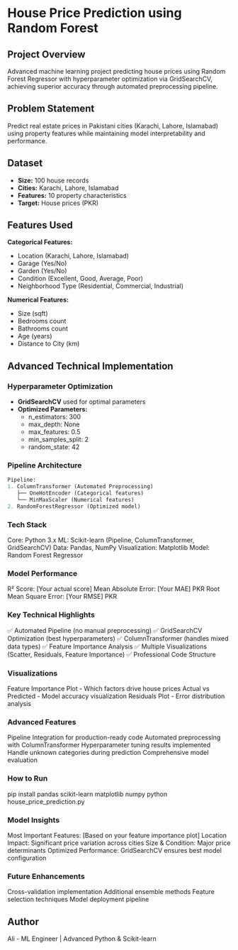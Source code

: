 # House Price Prediction using Random Forest

## Project Overview
Advanced machine learning project predicting house prices using Random Forest Regressor with hyperparameter optimization via GridSearchCV, achieving superior accuracy through automated preprocessing pipeline.

## Problem Statement
Predict real estate prices in Pakistani cities (Karachi, Lahore, Islamabad) using property features while maintaining model interpretability and performance.

## Dataset
- **Size:** 100 house records
- **Cities:** Karachi, Lahore, Islamabad
- **Features:** 10 property characteristics
- **Target:** House prices (PKR)

## Features Used
**Categorical Features:**
- Location (Karachi, Lahore, Islamabad)
- Garage (Yes/No)
- Garden (Yes/No)  
- Condition (Excellent, Good, Average, Poor)
- Neighborhood Type (Residential, Commercial, Industrial)

**Numerical Features:**
- Size (sqft)
- Bedrooms count
- Bathrooms count
- Age (years)
- Distance to City (km)

## Advanced Technical Implementation

### Hyperparameter Optimization
- **GridSearchCV** used for optimal parameters
- **Optimized Parameters:**
  - n_estimators: 300
  - max_depth: None
  - max_features: 0.5
  - min_samples_split: 2
  - random_state: 42

### Pipeline Architecture
```python
Pipeline:
1. ColumnTransformer (Automated Preprocessing)
   ├── OneHotEncoder (Categorical features)
   └── MinMaxScaler (Numerical features)
2. RandomForestRegressor (Optimized model)
```
### Tech Stack
Core: Python 3.x
ML: Scikit-learn (Pipeline, ColumnTransformer, GridSearchCV)
Data: Pandas, NumPy
Visualization: Matplotlib
Model: Random Forest Regressor

### Model Performance
R² Score: [Your actual score]
Mean Absolute Error: [Your MAE] PKR
Root Mean Square Error: [Your RMSE] PKR

### Key Technical Highlights
✅ Automated Pipeline (no manual preprocessing)
✅ GridSearchCV Optimization (best hyperparameters)
✅ ColumnTransformer (handles mixed data types)
✅ Feature Importance Analysis
✅ Multiple Visualizations (Scatter, Residuals, Feature Importance)
✅ Professional Code Structure

### Visualizations
Feature Importance Plot - Which factors drive house prices
Actual vs Predicted - Model accuracy visualization
Residuals Plot - Error distribution analysis

### Advanced Features
Pipeline Integration for production-ready code
Automated preprocessing with ColumnTransformer
Hyperparameter tuning results implemented
Handle unknown categories during prediction
Comprehensive model evaluation

### How to Run
pip install pandas scikit-learn matplotlib numpy
python house_price_prediction.py

### Model Insights
Most Important Features: [Based on your feature importance plot]
Location Impact: Significant price variation across cities
Size & Condition: Major price determinants
Optimized Performance: GridSearchCV ensures best model configuration

### Future Enhancements
Cross-validation implementation
Additional ensemble methods
Feature selection techniques
Model deployment pipeline

## Author
Ali - ML Engineer | Advanced Python & Scikit-learn
